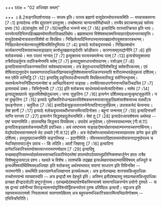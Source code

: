 +++
title = "02 अधियज्ञः कथम्"

+++
॥ 8.2सङ्गतिदर्शनायाह -- सप्तम इति। परस्य ब्रह्मणो
वासुदेवस्योपास्यत्वमिति -- मय्यासक्तमनाः \[7।1\] इत्यादेरथः तत्रैव
ह्युपासनं प्रस्तुतम्। तच्छेषतया चान्यत्सर्वमिहोच्यते। तस्यैव
प्रपञ्चनम्अहं सर्वस्य प्रभवः \[10।8\]वासुदेवः सर्वं \[7।19\]चतुर्विधा
भजन्ते माम् \[7।16\] इत्यादिभिः परस्तात्क्रियत इति
भावः। परस्येत्यादिभिरुपहितब्रह्मव्योमातीतादिपक्षप्रतिक्षेपः।
ब्रह्मशब्दस्य विशेषशब्दसमभिव्याहाराद्देवतान्तरव्यावृत्तिः।
वासुदेवशब्देनात्रावतारविशेषो वा
विवक्षितः। निखिलेत्यादिभिरुपास्यत्वपरब्रह्मत्वोपयुक्ताकारकथनम्। निखिलचेतनाचेतनवस्तुशेषित्वमितिभूमिरापः
\[7।4\] इत्यादेः श्लोकद्वयस्यार्थः। निखिलशब्देन
कार्यकारणादिरूपावस्थासङ्ग्रहात् कार्यभूतब्रह्मरुद्रादेरपि क्रोडीकारः।
कारणत्वम्एतद्योनीनि \[7।6\] इति श्लोकस्यार्थः। मत्तः परतरं नान्यत्
\[7।7\] इत्युक्तस्य परत्वस्यमामेभ्यः परम् \[7।13\] इत्यत्रोपयुक्ततया
तत्रैवोदाहर्तुमत्र तदतिक्रमेणमयि सर्वम् \[7।7\]
इत्याद्युक्ताधारत्वोपादानम्। रसोऽहम् \[7।8\] इत्यादिसामानाधिकरण्यफलितं
सर्वशब्दवाच्यत्वम्। तत्र हेतुराधारत्वादिविशेषसिद्धं सर्वशरीरकत्वम्। एवं
शेषित्वाद्यनुवादेन
वक्ष्यमाणतत्तदधिकारिप्राप्यवस्तुविशेषसामानाधिकरण्यस्यापि
शरीरात्मभावहेतुकत्वं दर्शितम्। मत्त एवेति तान्विद्धि \[7।12\] इत्यादिषु
प्रवृत्तितादधीन्यस्यापि विवक्षितत्वात्सिद्धं
सर्वनियन्तृत्वम्। सवश्चेत्यनेनानिर्दिष्टानामन्येषां च आभिप्रायिकाणां
सङ्ग्रहः। तस्यैवेत्यवधारणेननान्यत्किञ्चिदस्ति \[7।7\] इत्यस्यार्थ
उक्तः। त्रिभिर्गुणमयैः \[7।13\] इति श्लोकस्य
सार्धस्यार्थःसत्त्वेत्यादिनोक्तः। मामेव \[7।14\] इत्याद्युक्तप्रपत्तेः
सुकृतविशेषहेतुकत्वम्। जनाः सुकृतिनः \[7।16\] इत्यनेन
दर्शितमाहअत्युत्कृष्टसुकृतेति। न मां दुष्कृतिनः \[7।15\] इत्यादेः
पूर्वोक्ततिरोधानप्रकारविशेषकथनरूपत्वात्सुकृतिप्रशंसाशेषत्वाच्च
तदर्थोऽत्र पृथङ्गोपात्तः। चतुर्विधाः \[7।16\]
इत्यादिकंसुकृततारतम्येनेत्यादिनाऽनुसंहितम्। उपासकभेदं चेत्यन्वयः। तेषां
ज्ञानी \[7।17\] इत्यादेः श्लोकद्वयस्यार्थोभगवन्तमित्यादिनोक्तः। बहूनां
जन्मनाम् \[7।19\] इत्यादिनासर्गे यान्ति परन्तप \[7।27\] इत्यन्तेन
सिद्धमाहदुर्लभत्वमिति। येषां तु \[7।28\] इत्यादेरध्यायशेषस्य अर्थमाह --
एषां त्रयाणामिति। ज्ञातव्यमिह सिद्धरूपं विवक्षितम्। उपादेयं अनुष्ठेयम्।
एतेनस्वयाथात्म्यम् \[गी.सं.11\] इत्यादिसङ्ग्रहश्लोकस्यार्थोऽपि
प्रपञ्चितः। अयं त्वष्टमस्य
सङ्ग्रहःऐश्वर्याक्षरयाथात्म्यभगवच्चरणार्थिनाम्। वेद्योपादेयभावानामष्टमे
भेद उच्यते \[गी.सं.12\] इति। अत्र
भेदोक्तेरध्यायार्थत्वात्स्वरूपप्रस्तावः प्रागेव कृत इति दर्शितम्।
प्रस्तुतप्रपञ्चनमिति सङ्गतिमाह -- इदानीमिति।
जीवस्वरूपादिज्ञातव्यस्योपासनाद्यनुष्ठेयस्य च भेदजिज्ञासयाऽर्जुन उवाच --
किं तदिति। आर्तो जिज्ञासुः \[7।16\] इत्यादिना
प्रागेवाधिकारित्रयस्योक्तत्वात्जरामरणमोक्षाय \[7।29\] इत्यादिषु
यच्छब्दावृत्तिसामर्थ्यादर्थस्वभावाच्चाधिकारिभेदस्तेषां
ज्ञातव्योपादेयवस्तुप्रतिनियमश्चार्जुनेन ज्ञातः तत्रैव विशेषबुभुत्सयाऽय
प्रश्नः। वक्ष्यते च विशेषः। ततश्चकिं तद्ब्रह्म
इत्यर्धमक्षरयाथात्म्यार्थिविषयम् अधिभूते च
इत्यर्धमैश्वर्यार्थिविषयम्अधियज्ञः इति श्लोकस्तु अर्थस्वभावात् त्रयाणां
साधारण इति विविनक्ति -- जरामरणेति। कथमिति प्रकारप्रश्नेअधियज्ञभाव
इत्यर्थलब्धम्। अत्र इत्येतच्छब्दः शास्त्रसन्निध्युपाधिकः तच्चोत्तरग्रन्थे
व्याख्यास्यति -- अत्र इन्द्रादौ मम देहभूते इति। अस्मिन् इतीदंशब्दस्तु
स्वप्रत्यक्षसन्निध्युपाधिकः प्रत्यक्षा हीन्द्रादयोऽपि प्रष्टुरर्जुनस्य।
एतच्छब्देदंशब्दयोश्चैकस्मिन्वाक्ये सामानाधिकरण्येन प्रयोगो दृश्यते -- स
एष द्वाभ्यां दर्शनीभ्यां विराड्भ्यामनयोर्द्वाविंशयोर्द्विवचनयोरयं पुरुषः
प्रतिष्ठितः इत्यादौ। यद्वाअत्र इति यज्ञस्वरूपपरामर्शः नियतात्मत्वं
त्रयाणामपेक्षितम् अत्र बहुवचनमधिकारित्रयपरमित्यभिप्रायेणोक्तम् --
एभिस्त्रिभिरिति।  
  
